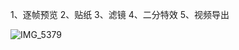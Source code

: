 1、逐帧预览
2、贴纸
3、滤镜
4、二分特效
5、视频导出


![IMG_5379](https://github.com/wuzhantu/TuVideoEdit/assets/15224179/f91cd51d-a6f1-4464-a414-5dde82d5077b)
